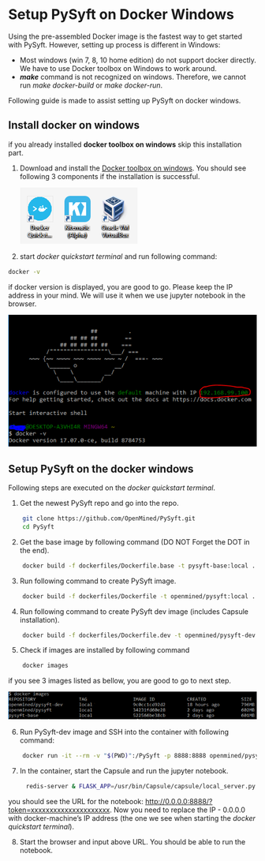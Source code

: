 # Setup PySyft on Docker Windows
Using the pre-assembled Docker image is the fastest way to get started with PySyft. However, setting up process is different in Windows:
- Most windows (win 7, 8, 10 home edition) do not support docker directly. We have to use Docker toolbox on Windows to work around.
- **_make_** command is not recognized on windows. Therefore, we cannot run _make docker-build_ or _make docker-run_. 

Following guide is made to assist setting up PySyft on docker windows.

[//]: # (Image References)
[desktop]: ./assets/desktop.PNG
[docker_images]: ./assets/docker_images.PNG
[docker_start]: ./assets/docker_start.PNG

## Install docker on windows
if you already installed **docker toolbox on windows** skip this installation part.
1. Download and install the [Docker toolbox on windows](https://docs.docker.com/toolbox/toolbox_install_windows/). You should see following 3 components if the installation is successful.

      ![alt text][desktop]

2. start _docker quickstart terminal_ and run following command:
```bash
docker -v
```
if docker version is displayed, you are good to go. Please keep the IP address in your mind. We will use it when we use jupyter notebook in the browser.

   ![alt text][docker_start]


## Setup PySyft on the docker windows
Following steps are executed on the _docker quickstart terminal_.

1. Get the newest PySyft repo and go into the repo.
```bash
    git clone https://github.com/OpenMined/PySyft.git
    cd PySyft
```
2. Get the base image by following command (DO NOT Forget the DOT in the end).
```bash
    docker build -f dockerfiles/Dockerfile.base -t pysyft-base:local .
```
3. Run following command to create PySyft image.
```bash
    docker build -f dockerfiles/Dockerfile -t openmined/pysyft:local .
```
4. Run following command to create PySyft dev image (includes Capsule installation).
```bash
    docker build -f dockerfiles/Dockerfile.dev -t openmined/pysyft-dev:local2 .
```
5. Check if images are installed by following command
```bash
    docker images
```
if you see 3 images listed as bellow, you are good to go to next step. 

   ![alt text][docker_images]

6. Run PySyft-dev image and SSH into the container with following command:
```bash
    docker run -it --rm -v "$(PWD)":/PySyft -p 8888:8888 openmined/pysyft-dev:local sh
```
7. In the container, start the Capsule and run the jupyter notebook.
```bash
     redis-server & FLASK_APP=/usr/bin/Capsule/capsule/local_server.py flask run & cd notebooks && jupyter notebook --allow-root --ip=0.0.0.0
```
you should see the URL for the notebook: http://0.0.0.0:8888/?token=xxxxxxxxxxxxxxxxxxxxx.  Now you need to replace the IP - 0.0.0.0 with docker-machine’s IP address (the one we see when starting the _docker quickstart terminal_).

8. Start the browser and input above URL. You should be able to run the notebook. 
